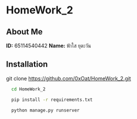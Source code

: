 # HomeWork_2

## About Me
**ID:** 65114540442
**Name:** ฟ้าใส ยุตะวัน

## Installation

git clone https://github.com/0xOat/HomeWork_2.git

```bash
  cd HomeWork_2
```
```bash
  pip install -r requirements.txt
```
```bash
  python manage.py runserver
```
